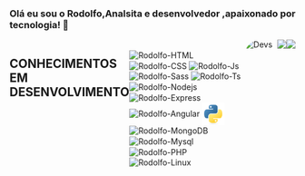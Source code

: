 ### Olá eu sou o Rodolfo,Analsita e desenvolvedor ,apaixonado por tecnologia! 🔭
<section style="display:flex;">
<h2 style="text-align=center">CONHECIMENTOS EM DESENVOLVIMENTO</h2>
<div style=""><br>
  <img align="center" alt="Rodolfo-HTML" height="40" width="40" src="https://cdn.jsdelivr.net/gh/devicons/devicon/icons/html5/html5-original.svg">
  <img align="center" alt="Rodolfo-CSS" height="40" width="40" src="https://cdn.jsdelivr.net/gh/devicons/devicon/icons/css3/css3-original.svg">
  <img align="center" alt="Rodolfo-Js" height="40" width="40" src="https://cdn.jsdelivr.net/gh/devicons/devicon/icons/javascript/javascript-original.svg">
  <img align="center" alt="Rodolfo-Sass" height="40" width="40" src="https://cdn.jsdelivr.net/gh/devicons/devicon/icons/sass/sass-original.svg">
  <img align="center" alt="Rodolfo-Ts" height="40" width="40" src="https://cdn.jsdelivr.net/gh/devicons/devicon/icons/typescript/typescript-original.svg">
  <img align="center" alt="Rodolfo-Nodejs" height="40" width="40" src="https://cdn.jsdelivr.net/gh/devicons/devicon/icons/nodejs/nodejs-original-wordmark.svg">
  <img align="center" alt="Rodolfo-Express" height="40" width="40" src="https://cdn.jsdelivr.net/gh/devicons/devicon/icons/express/express-original.svg" />
  <img align="center" alt="Rodolfo-Angular" height="40" width="40" src="https://cdn.jsdelivr.net/gh/devicons/devicon/icons/angularjs/angularjs-plain.svg">
  <img align="center" alt="Rodolfo-Python" height="40" width="40" src="https://raw.githubusercontent.com/devicons/devicon/master/icons/python/python-original.svg">
  <img align="center" alt="Rodolfo-MongoDB" height="40" width="40" src="https://cdn.jsdelivr.net/gh/devicons/devicon/icons/mongodb/mongodb-original-wordmark.svg">
  <img align="center" alt="Rodolfo-Mysql" height="40" width="40" src="https://cdn.jsdelivr.net/gh/devicons/devicon/icons/mysql/mysql-original-wordmark.svg">
  <img align="center" alt="Rodolfo-PHP" height="40" width="40" src="https://cdn.jsdelivr.net/gh/devicons/devicon/icons/php/php-original.svg">
   <img align="center" alt="Rodolfo-Linux" height="40" width="40" src="https://cdn.jsdelivr.net/gh/devicons/devicon/icons/linux/linux-original.svg" />

</div>
 <br>
  <hr>
  <img align="center" alt="Devs" width="80%" height="600px" style="border-radius:3rem;" src="https://cdn.dribbble.com/users/314873/screenshots/4000731/diggi-media.gif">
  <hr>
  <a href="#" onclick="window.alert('Em breve estará aqui!');" target="_blank"><img src="https://img.shields.io/badge/Discord-7289DA?style=for-the-badge&logo=discord&logoColor=white" target="_blank"></a>
  <a href="https://www.linkedin.com/in/rodolfo-miliszewski-2b8765150/" target="_blank"><img src="https://img.shields.io/badge/-LinkedIn-%230077B5?style=for-the-badge&logo=linkedin&logoColor=white" target="_blank"></a>


<!--
**Rodolfowski/Rodolfowski** is a ✨ _special_ ✨ repository because its `README.md` (this file) appears on your GitHub profile.

Here are some ideas to get you started:

- 🔭 I’m currently working on ...
- 🌱 I’m currently learning ...
- 👯 I’m looking to collaborate on ...
- 🤔 I’m looking for help with ...
- 💬 Ask me about ...
- 📫 How to reach me: ...
- 😄 Pronouns: ...
- ⚡ Fun fact: ...
-->
